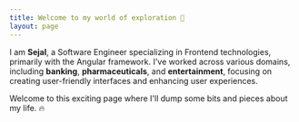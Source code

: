 ```yaml
---
title: Welcome to my world of exploration 👋
layout: page
---
```


I am **Sejal**, a Software Engineer specializing in Frontend technologies, primarily with the Angular framework. 
I've worked across various domains, including **banking**, **pharmaceuticals**, and **entertainment**, focusing on creating user-friendly interfaces and enhancing user experiences.

Welcome to this exciting page where I'll dump some bits and pieces about my life. 🔥
